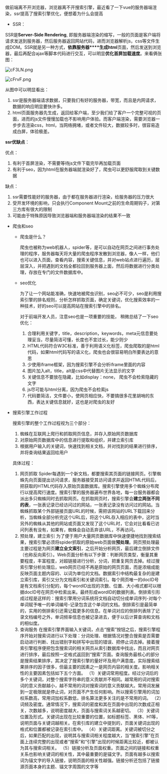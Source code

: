 做前端离不开浏览器，浏览器离不开搜索引擎，最近看了一下vue的服务器端渲染，ssr提高了搜索引擎优化，便想着为什么会提高

+ SSR：

SSR是**Server-Side Rendering**, 即服务器端渲染的缩写，一般的页面是客户端将请求发送到服务器，然后服务器返回网站代码，进而浏览器解析js，css等文件生成DOM。SSR就是另一种方式，**依靠服务器****生成html**页面，然后发送到浏览器，最后再配合ajax等脚本代码进行交互，可以明显**优化首屏加载速度**。来看俩张图：

![cF3LN.png](https://ww1.yunjiexi.club/2020/03/09/cF3LN.png)

![cFrvF.png](https://ww1.yunjiexi.club/2020/03/09/cFrvF.png)

从图中可以明显看出：

1. ssr是服务器端请求数据，只要我们有好的服务器，带宽，而且是内网请求，数据的响应明显要快许多。
2. html页面服务器先生成，返回给客户端，至少我们给了客户一个完整可视的页面，进而的js文件慢慢加载也不影响用户体验。而客户端渲染，需要浏览器一步步去渲染css，html，当网络拥堵，或者文件较大，数据较多时，很容易造成白屏，体验极差。

**ssr优缺点**：

优点：

1. 有利于首屏渲染，不需要等待js文件下载完毕再加载页面
2. 有利于seo，因为html在服务器端就渲染好了，爬虫可以更舒服爬取到关键数据

缺点：

1. ssr需要性能好的服务器，由于都在服务器进行渲染，给服务器的压力很大
2. 受开发环境的影响，只会执行Component Mount之前的生命周期钩子，对第三方库有很大的限制
3. 可能由于特殊原因导致浏览器端和服务器端渲染的结果不一致

+ 爬虫和seo

    + 爬虫是什么？

        爬虫也被称为web机器人，spider等，是可以自动在网页之间进行事务处理的程序，服务器每天将大量的爬虫程序发散到浏览器，像人一样，他们也可以进入页面，查看内容，搜索关键信息，并对web站点进行遍历，层层深入，并把遇到的文档全都拉回到服务器上面，然后将数据进行分类处理，存放在专门的文件数据库中。

    + seo优化

        为了让一个网站能准确，快速地被爬虫识别，seo必不可少，seo是利用搜索引擎的排名规则，分析怎样抓取页面，确定关键词，优化搜索效率的一种技术，好的seo可以提高网站在搜索引擎中的排名。

        对于前端开发人员，注意seo也是一项重要的技能， 稍微总结了一下seo优化：

        1. 合理利用关键字，title，description，keywords，meta元信息要处理妥当，尽量简洁可懂，长度也不宜过长，能少则少
        2. HTML代码符合W3C标准，善于利用语义化标签，爬虫爬取的是html代码，如果html代码写的语义化，爬虫也会很容易明白所要表达的意思
        3. 少使用iframe框架，因为搜索引擎不会分析iframe里面的内容
        4. 图片加入alt，title，alt是css中代替图片无法显示的文字
        5. 关键信息不要放在隐藏，比如display：none， 爬虫不会检索隐藏的文字
        6. js尽可能与html分离，因为爬虫不会检索js
        7. 代码要简洁，文件要小，使网页相应快，不要搞很多花里胡哨的东西，表达关键信息就好，这也是对爬虫的友好

+ 搜索引擎工作过程

    搜索引擎的整个工作过程视为三个部分：

    1. 蜘蛛在互联网上爬行和抓取网页信息，并存入原始网页数据库
    2. 对原始网页数据库中的信息进行提取和组织，并建立索引库
    3. 根据用户输入的关键词，快速找到相关文档，并对找到的结果进行排序，并将查询结果返回给用户

    具体过程：

    1. 网页抓取
        Spider每遇到一个新文档，都要搜索其页面的链接网页。引擎蜘蛛先向页面提出访问请求，服务器接受其访问请求并返回HTML代码后，把获取的HTML代码存入原始页面数据库。搜索引擎使用多个蜘蛛分布爬行以提高爬行速度。搜索引擎的服务器遍布世界各地，每一台服务器都会派出多只蜘蛛同时去抓取网页。在抓取网页时，搜索引擎会**建立两张不同的表**，一张表记录已经访问过的网站，一张表记录没有访问过的网站。当蜘蛛抓取某个外部链接页面URL的时候，需把该网站的URL下载回来分析，当蜘蛛全部分析完这个URL后，将这个URL存入相应的表中，这时当另外的蜘蛛从其他的网站或页面又发现了这个URL时，它会对比看看已访问列表有没有，如果有，蜘蛛会自动丢弃该URL，不再访问。
    2. 预处理，建立索引
        为了便于用户大量网页数据库中快速便捷地找到搜索结果，搜索引擎必须将spider抓取的原始web页面做**预处理**。网页预处理最主要过程是为网页**建立全文索引**，之后开始分析网页，最后建立倒排文件（也称反向索引）。Web页面分析有以下步骤：判断网页类型，衡量其重要程度，丰富程度，对超链接进行分析，分词，把重复网页去掉。经过搜索引擎分析处理后，web网页已经不再是原始的网页页面，而是浓缩成能反映页面主题内容的、以词为单位的文档。数据索引中结构最复杂的是建立索引库，索引又分为文档索引和关键词索引。每个网页唯一的docID号是有文档索引分配的，每个wordID出现的次数、位置、大小格式都可以根据docID号在网页中检索出来。最终形成wordID的数据列表。倒排索引形成过程是这样的：搜索引擎用分词系统将文档自动切分成单词序列-对每个单词赋予唯一的单词编号-记录包含这个单词的文档。倒排索引是最简单的，实用的倒排索引还需记载更多的信息。在单词对应的倒排列表除了记录文档编号之外，单词频率信息也被记录进去，便于以后计算查询和文档的相似度。
    3. 查询服务
        在搜索引擎界面输入关键词，点击“搜索”按钮之后，搜索引擎程序开始对搜索词进行以下处理：分词处理、根据情况对整合搜索是否需要启动进行判断、找出错别字和拼写中出现的错误、把停止词去掉。接着搜索引擎程序便把包含搜索词的相关网页从索引数据库中找出，而且对网页进行排序，最后按照一定格式返回到“搜索”页面。查询服务最核心的部分是搜索结果排序，其决定了搜索引擎的量好坏及用户满意度。实际搜索结果排序的因子很多，但最主要的因素之一是网页内容的相关度。影响相关性的主要因素包括如下五个方面。
        （1）关键词常用程度。经过分词后的多个关键词，对整个搜索字符串的意义贡献并不相同。越常用的词对搜索词的意义贡献越小，越不常用的词对搜索词的意义贡献越大。常用词发展到一定极限就是停止词，对页面不产生任何影响。所以搜索引擎用的词加权系数高，常用词加权系数低，排名算法更多关注的是不常用的词。
        （2）词频及密度。通常情况下，搜索词的密度和其在页面中出现的次数成正相关，次数越多，说明密度越大，页面与搜索词关系越密切。
        （3）关键词位置及形式。关键词出现在比较重要的位置，如标题标签、黑体、H1等，说明页面与关键词越相关。在索引库的建立中提到的，页面关键词出现的格式和位置都被记录在索引库中。
        （4）关键词距离。关键词被切分之后，如果匹配的出现，说明其与搜索词相关程度越大，当“搜索引擎”在页面上连续完整的出现或者“搜索”和“引擎”出现的时候距离比较近，都被认为其与搜索词相关。
        （5）链接分析及页面权重。页面之间的链接和权重关系也影响关键词的相关性，其中最重要的是锚文字。页面有越多以搜索词为锚文字的导入链接，说明页面的相关性越强。链接分析还包括了链接源页面本身的主题、锚文字周围的文字等

    

    

    

    

    

    